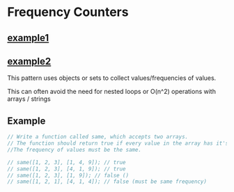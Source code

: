 # Frequency Counters

## [example1](https://javascript.plainenglish.io/frequency-counter-algorithm-b3fa98efe8ba)
## [example2](https://medium.com/@samip.sharma963/problem-solving-pattern-frequency-counter-javascript-c7d30889f103)

This pattern uses objects or sets to collect values/frequencies of values.

This can often avoid the need for nested loops or O(n^2) operations with arrays / strings

## Example
```JavaScript
// Write a function called same, which accepts two arrays.
// The function should return true if every value in the array has it's corresponding value squared in the second array.
//The frequency of values must be the same. 

// same([1, 2, 3], [1, 4, 9]); // true
// same([1, 2, 3], [4, 1, 9]); // true
// same([1, 2, 3], [1, 9]); // false ()
// same([1, 2, 1], [4, 1, 4]); // false (must be same frequency)

```
